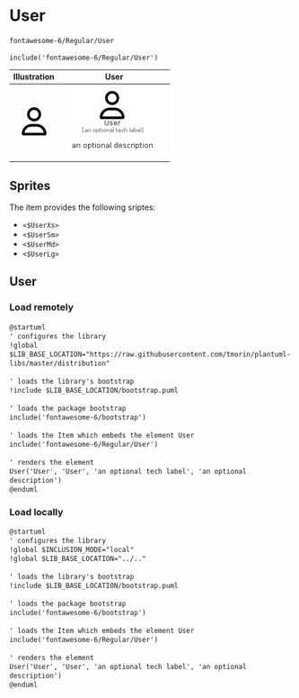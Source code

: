 # User


```text
fontawesome-6/Regular/User
```

```text
include('fontawesome-6/Regular/User')
```



| Illustration | User |
| :---: | :---: |
| ![illustration for Illustration](../../fontawesome-6/Regular/User.png) | ![illustration for User](../../fontawesome-6/Regular/User.Local.png) |



## Sprites
The item provides the following sriptes:

- `<$UserXs>`
- `<$UserSm>`
- `<$UserMd>`
- `<$UserLg>`





## User

### Load remotely
```plantuml
@startuml
' configures the library
!global $LIB_BASE_LOCATION="https://raw.githubusercontent.com/tmorin/plantuml-libs/master/distribution"

' loads the library's bootstrap
!include $LIB_BASE_LOCATION/bootstrap.puml

' loads the package bootstrap
include('fontawesome-6/bootstrap')

' loads the Item which embeds the element User
include('fontawesome-6/Regular/User')

' renders the element
User('User', 'User', 'an optional tech label', 'an optional description')
@enduml
```

### Load locally
```plantuml
@startuml
' configures the library
!global $INCLUSION_MODE="local"
!global $LIB_BASE_LOCATION="../.."

' loads the library's bootstrap
!include $LIB_BASE_LOCATION/bootstrap.puml

' loads the package bootstrap
include('fontawesome-6/bootstrap')

' loads the Item which embeds the element User
include('fontawesome-6/Regular/User')

' renders the element
User('User', 'User', 'an optional tech label', 'an optional description')
@enduml
```

